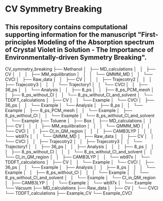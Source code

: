 # CV Symmetry Breaking
## This repository contains computational supporting information for the manuscript "First-principles Modeling of the Absorption spectrum of Crystal Violet in Solution - The Importance of Environmentally-driven Symmetry Breaking".

CV_symmetry_breaking
├── Methanol
│   ├── MD_calculations
│   │   ├── CV
│   │   │   ├── MM_equilibration
│   │   │   └── QMMM_MD
│   │   └── CVCl
│   ├── Raw_data
│   │   ├── CV
│   │   │   ├── Trajecotry2
│   │   │   ├── Trajecotry3
│   │   │   └── Trajectory1
│   │   └── CVCl
│   │       ├── 36_ps
│   │       └── Analysis
│   │           ├── 8_ps
│   │           ├── 8_ps_PCM_meoh
│   │           ├── 8_ps_without_Cl
│   │           └── 8_ps_without_Cl_and_solvent
│   └── TDDFT_calculations
│       ├── CV
│       │   └── Example
│       └── CVCl
│           ├── 36_ps
│           │   └── Example
│           └── Analysis
│               ├── 8_ps
│               │   └── Example
│               ├── 8_ps_PCM_meoh
│               │   └── Example
│               ├── 8_ps_without_Cl
│               │   └── Example
│               └── 8_ps_without_Cl_and_solvent
│                   └── Example
├── Toluene
│   ├── Box
│   ├── MD_calculations
│   │   ├── CV
│   │   │   ├── MM_equilibration
│   │   │   └── QMMM_MD
│   │   └── CVCl
│   │       ├── Cl_in_QM_region
│   │       │   ├── CAMB3LYP
│   │       │   └── wb97x
│   │       └── QMMM_MD
│   ├── Raw_data
│   │   ├── CV
│   │   └── CVCl
│   │       ├── Trajecotry2
│   │       ├── Trajecotry3
│   │       └── Trajectory1
│   │           ├── 36_ps
│   │           ├── Analysis
│   │           │   ├── 8_ps
│   │           │   ├── 8_ps_without_Cl
│   │           │   └── 8_ps_without_Cl_and_solvent
│   │           └── Cl_in_QM_region
│   │               ├── CAMB3LYP
│   │               └── wb97x
│   └── TDDFT_calculations
│       ├── CV
│       │   └── Example
│       └── CVCl
│           ├── 36_ps
│           │   └── Example
│           ├── Analysis
│           │   ├── 8_ps
│           │   │   └── Example
│           │   ├── 8_ps_without_Cl
│           │   │   └── Example
│           │   └── 8_ps_without_Cl_and_solvent
│           │       └── Example
│           └── Cl_in_QM_region
│               ├── CAMB3LYP
│               │   └── Example
│               └── wb97x
│                   └── Example
└── Vacuum
    ├── MD_calculations
    ├── Raw_data
    │   ├── CV
    │   └── CVCl
    └── TDDFT_calculations
        ├── Example_CV
        └── Example_CVCl
